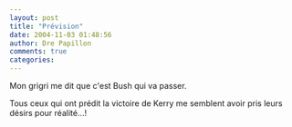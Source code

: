 ```yaml
---
layout: post
title: "Prévision"
date: 2004-11-03 01:48:56
author: Dre Papillon
comments: true
categories: 
---
```



Mon grigri me dit que c'est Bush qui va passer.

Tous ceux qui ont prédit la victoire de Kerry me semblent avoir pris leurs désirs pour réalité...!